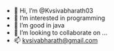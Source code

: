 - 👋 Hi, I’m @Kvsivabharath03
- 👀 I’m interested in programming
- 🌱 I’m good in java
- 💞️ I’m looking to collaborate on ...
- 📫 kvsivabharath@gmail.com

<!---
Kvsivabharath03/Kvsivabharath03 is a ✨ special ✨ repository because its `README.md` (this file) appears on your GitHub profile.
You can click the Preview link to take a look at your changes.
--->
